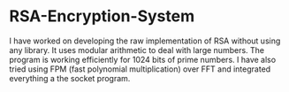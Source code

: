 # RSA-Encryption-System
I have worked on developing the raw implementation of RSA without using any library. It uses modular arithmetic to deal with large numbers. The program is working efficiently for 1024 bits of prime numbers. I have also tried using FPM (fast polynomial multiplication) over FFT and integrated everything a the socket program. 
